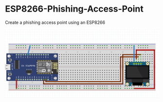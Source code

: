 # ESP8266-Phishing-Access-Point
 Create a phishing access point using an ESP8266

![Circuit Image](images/esp-OLED-screen-diagram.png)

